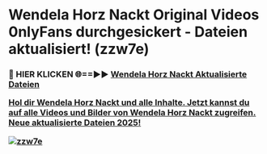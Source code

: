 # Wendela Horz Nackt Original Videos 0nlyFans durchgesickert - Dateien aktualisiert! (zzw7e)

<h3>🔴 HIER KLICKEN 🌐==►► <a href="https://tinyurl.com/h6vf6nb8" rel="nofollow">Wendela Horz Nackt Aktualisierte Dateien

Hol dir Wendela Horz Nackt und alle Inhalte. Jetzt kannst du auf alle Videos und Bilder von Wendela Horz Nackt zugreifen. Neue aktualisierte Dateien 2025!

[![zzw7e](https://i.imgur.com/sD4kR3V.gif)](https://tinyurl.com/h6vf6nb8)
